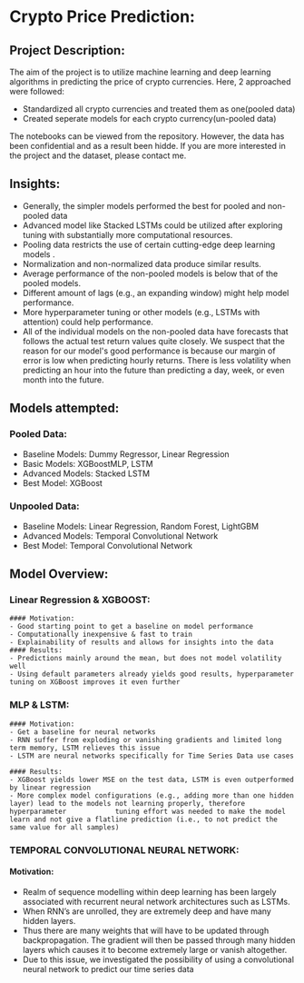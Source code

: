 # Crypto Price Prediction: 

## Project Description: 

The aim of the project is to utilize machine learning and deep learning algorithms in predicting the price of crypto currencies. Here, 2 approached were followed: 

  - Standardized all crypto currencies and treated them as one(pooled data)
  - Created seperate models for each crypto currency(un-pooled data)
  
The notebooks can be viewed from the repository. However, the data has been confidential and as a result been hidde. If you are more interested in the project and the dataset, please contact me. 

## Insights: 

- Generally, the simpler models performed the best for pooled and non-pooled data
- Advanced model like Stacked LSTMs could be utilized after exploring tuning with substantially more computational resources.
- Pooling data restricts the  use of certain cutting-edge deep learning models .
- Normalization and non-normalized data produce similar results.
- Average performance of the non-pooled models is below that of the pooled models.
- Different amount of lags (e.g., an expanding window) might help model performance.
- More hyperparameter tuning or other models (e.g., LSTMs with attention) could help performance.
- All of the individual models on the non-pooled data have forecasts that follows the actual test return values quite closely. We suspect that the reason for our model's good performance is because our margin of error is low when predicting hourly returns. There is less volatility when predicting an hour into the future than predicting a day, week, or even month into the future.

## Models attempted: 

### Pooled Data: 
  - Baseline Models: Dummy Regressor, Linear Regression
  - Basic Models: XGBoostMLP, LSTM
  - Advanced Models: Stacked LSTM
  - Best Model: XGBoost
### Unpooled Data: 
  - Baseline Models: Linear Regression, Random Forest, LightGBM
  - Advanced Models: Temporal Convolutional Network
  - Best Model: Temporal Convolutional Network


## Model Overview: 

### Linear Regression & XGBOOST: 
    #### Motivation: 
    - Good starting point to get a baseline on model performance
    - Computationally inexpensive & fast to train
    - Explainability of results and allows for insights into the data
    #### Results: 
    - Predictions mainly around the mean, but does not model volatility well
    - Using default parameters already yields good results, hyperparameter tuning on XGBoost improves it even further
    
### MLP & LSTM:
    #### Motivation: 
    - Get a baseline for neural networks
    - RNN suffer from exploding or vanishing gradients and limited long term memory, LSTM relieves this issue
    - LSTM are neural networks specifically for Time Series Data use cases
    
    #### Results: 
    - XGBoost yields lower MSE on the test data, LSTM is even outperformed by linear regression
    - More complex model configurations (e.g., adding more than one hidden layer) lead to the models not learning properly, therefore hyperparameter            tuning effort was needed to make the model learn and not give a flatline prediction (i.e., to not predict the same value for all samples)

### TEMPORAL CONVOLUTIONAL NEURAL NETWORK: 
  #### Motivation: 
  - Realm of sequence modelling within deep learning has been largely associated with recurrent neural network architectures such as LSTMs.
  - When RNN’s are unrolled, they are extremely deep and have many hidden layers.
  - Thus there are many weights that will have to be updated through backpropagation. The gradient will then be passed through many hidden layers which       causes it to become extremely large or vanish altogether. 
  - Due to this issue, we investigated the possibility of using a convolutional neural network to predict our time series data
  

 





